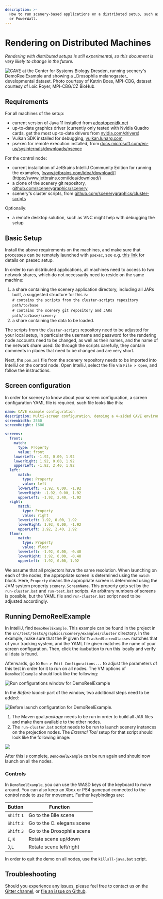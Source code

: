 ```yaml
---
description: >-
  How to run scenery-based applications on a distributed setup, such as a CAVE
  or PowerWall.
---
```


# Rendering on Distributed Machines

_Rendering with distributed setups is still experimental, so this document is very likely to change in the future._

![CAVE at the Center for Systems Biology Dresden, running scenery's DemoReelExample and showing a \_Drosophila melanogaster\_ developmental dataset. Photo courtesy of Katrin Boes, MPI-CBG, dataset courtesy of Loïc Royer, MPI-CBG/CZ BioHub.](../.gitbook/assets/vr-in-science.jpg)

## Requirements

For all machines of the setup:

* current version of Java 11 installed from [adoptopenjdk.net](https://adoptopenjdk.net)
* up-to-date graphics driver (currently only tested with Nvidia Quadro cards, get the most up-to-date drivers from [nvidia.com/drivers](https://nvidia.com/drivers))
* Vulkan SDK installed for debugging, [vulkan.lunarg.com](https://vulkan.lunarg.com)
* psexec for remote execution installed, from [docs.microsoft.com/en-us/sysinternals/downloads/psexec](https://docs.microsoft.com/en-us/sysinternals/downloads/psexec)

For the control node:

* current installation of JetBrains IntelliJ Community Edition for running the examples, [www.jetbrains.com/idea/download/](https://www.jetbrains.com/idea/download/)
* a clone of the scenery git repository, [github.com/scenerygraphics/scenery](https://github.com/scenerygraphics/scenery)
* scenery's cluster scripts, from [github.com/scenerygraphics/cluster-scripts](https://github.com/scenerygraphics/cluster-scripts)

Optionally:

* a remote desktop solution, such as VNC might help with debugging the setup

## Basic Setup

Install the above requirements on the machines, and make sure that processes can be remotely launched with `psexec`, see e.g. [this link](https://www.lifewire.com/psexec-4587631) for details on psexec setup.

In order to run distributed applications, all machines need to access to two network shares, which do not necessarily need to reside on the same machine:

1. a share containing the scenery application directory, including all JARs built, a suggested structure for this is:\
   `# contains the scripts from the cluster-scripts repository`\
   `path/to/base`\
   `# contains the scenery git repository and JARs`\
   `path/to/base/scenery`
2. a share containing the data to be loaded.

The scripts from the `cluster-scripts` repository need to be adjusted for your local setup, in particular the username and password for the rendering node accounts need to be changed, as well as their names, and the name of the network share used. Go through the scripts carefully, they contain comments in places that need to be changed and are very short.

Next, the `pom.xml` file from the scenery repository needs to be imported into IntelliJ on the control node. Open IntelliJ, select the file via `File > Open`, and follow the instructions.

## Screen configuration

In order for scenery to know about your screen configuration, a screen configuration YAML file is required, such file looks like this:

```yaml
name: CAVE example configuration
description: Multi-screen configuration, demoing a 4-sided CAVE environment
screenWidth: 2560
screenHeight: 1600

screens:
  front:
    match:
      type: Property
      value: front
    lowerLeft: -1.92, 0.00, 1.92
    lowerRight: 1.92, 0.00, 1.92
    upperLeft: -1.92, 2.40, 1.92
  left:
      match:
        type: Property
        value: left
      lowerLeft: -1.92, 0.00, -1.92
      lowerRight: -1.92, 0.00, 1.92
      upperLeft: -1.92, 2.40, -1.92
  right:
      match:
        type: Property
        value: right
      lowerLeft: 1.92, 0.00, 1.92
      lowerRight: 1.92, 0.00, -1.92
      upperLeft: 1.92, 2.40, 1.92
  floor:
      match:
        type: Property
        value: floor
      lowerLeft: -1.92, 0.00, -0.48
      lowerRight: 1.92, 0.00, -0.48
      upperLeft: -1.92, 0.00, 1.92

```

We assume that all projectors have the same resolution. When launching on each of the nodes, the appropriate screen is determined using the `match` block. Here, `Property` means the appropriate screen is determined using the JVM system property `scenery.ScreenName`. This property gets set by the `run-cluster.bat` and `run-test.bat` scripts. An arbitrary numbers of screens is possible, but the YAML file and `run-cluster.bat` script need to be adjusted accordingly.

## Running DemoReelExample

In IntelliJ, find `DemoReelExample`. This example can be found in the project in the `src/test/tests/graphics/scenery/examples/cluster` directory. In the example, make sure that the IP given for `TrackedStereoGlasses` matches that of your tracking system, and the YAML file given matches the name of your screen configuration. Then, click the `Run`button to run this locally and verify all data is found.

Afterwards, go to `Run > Edit Configurations...` to adjust the parameters of this test in order for it to run on all nodes. The VM options of `DemoReelExample` should look like the following:

![Run configurations window for DemoReelExample](../.gitbook/assets/run-configurations.png)

In the _Before launch_ part of the window, two additional steps need to be added:

![Before launch configuration for DemoReelExample.](../.gitbook/assets/before-launch.png)

1. The Maven goal _package_ needs to be run in order to build all JAR files and make them available to the other nodes.
2. The `run-cluster.bat` script needs to be run to launch scenery instances on the projection nodes. The _External Tool_ setup for that script should look like the following image:

![](../.gitbook/assets/run-on-cluster.png)

After this is complete, `DemoReelExample` can be run again and should now launch on all the nodes.

### Controls

In `DemoReelExample`, you can use the WASD keys of the keyboard to move around. You can also keep an Xbox or PS4 gamepad connected to the control node to use for movement. Further keybindings are:

| Button      | Function                   |
| ----------- | -------------------------- |
| `Shift` `1` | Go to the Bile scene       |
| `Shift` `2` | Go to the C. elegans scene |
| `Shift` `3` | Go to the Drosophila scene |
| `I`, `K`    | Rotate scene up/down       |
| `J`,`L`     | Rotate scene left/right    |

In order to quit the demo on all nodes, use the `killall-java.bat` script.

## Troubleshooting

Should you experience any issues, please feel free to contact us on the [Gitter channel](https://gitter.im/scenerygraphics/SciView), or [file an issue on Github](https://github.com/scenerygraphics/scenery/issues).
